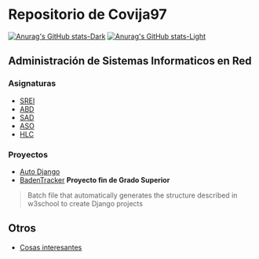 # Repositorio de Covija97

[![Anurag's GitHub stats-Dark](https://github-readme-stats.vercel.app/api?username=Covija97&show_icons=true&theme=nord#gh-dark-mode-only)](https://github.com/anuraghazra/github-readme-stats#gh-dark-mode-only)
[![Anurag's GitHub stats-Light](https://github-readme-stats.vercel.app/api?username=Covija97&show_icons=true&theme=default#gh-light-mode-only)](https://github.com/anuraghazra/github-readme-stats#gh-light-mode-only)

## Administración de Sistemas Informaticos en Red

### Asignaturas
- [SREI](https://github.com/jcorvid509/SREI/blob/main/README.md)
- [ABD](https://github.com/jcorvid509/ABD)
- [SAD](https://github.com/jcorvid509/SAD)
- [ASO](https://github.com/jcorvid509/ASO)
- [HLC](https://github.com/jcorvid509/HLC)

### Proyectos

- [Auto Django](https://github.com/Covija97/autoDjango)
- [BadenTracker](https://github.com/Covija97/badentracker)  **Proyecto fin de Grado Superior**
> Batch file that automatically generates the structure described in w3school to create Django projects

## Otros

- [Cosas interesantes](https://github.com/jcorvid509/Cosas)
